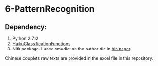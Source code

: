 # 6-PatternRecognition

## Dependency:
1.  Python 2.7.12
2.  [HaikuClassificationFunctions](https://github.com/hoytlong/PatternRecognition/blob/master/HaikuClassificationFunctions.py)
3.  Nltk package. I used cmudict as the author did in [his paper](https://lucian.uchicago.edu/blogs/literarynetworks/files/2015/12/LONG_SO_CI.pdf). 

Chinese couplets raw texts are provided in the excel file in this repository. 
